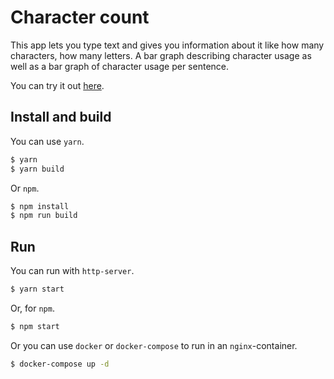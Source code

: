 # Character count

This app lets you type text and gives you information about it like how many
characters, how many letters. A bar graph describing character usage as well as
a bar graph of character usage per sentence.

You can try it out [here](https://www.brkn.io/character-count/).

## Install and build

You can use `yarn`.

```bash
$ yarn
$ yarn build
```

Or `npm`.

```bash
$ npm install
$ npm run build
```

## Run

You can run with `http-server`.

```bash
$ yarn start
```

Or, for `npm`.

```bash
$ npm start
```

Or you can use `docker` or `docker-compose` to run in an `nginx`-container.

```bash
$ docker-compose up -d
```

